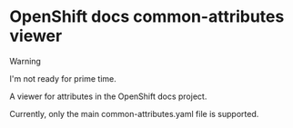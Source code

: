 # OpenShift docs common-attributes viewer

> [!WARNING]
> I'm not ready for prime time.

A viewer for attributes in the OpenShift docs project. 

Currently, only the main common-attributes.yaml file is supported.
